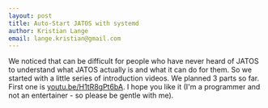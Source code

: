 ```yaml
---
layout: post
title: Auto-Start JATOS with systemd
author: Kristian Lange
email: lange.kristian@gmail.com
---
```


We noticed that can be difficult for people who have never heard of JATOS to understand what JATOS actually is and what it can do for them. So we started with a little series of introduction videos. We planned 3 parts so far. First one is [youtu.be/H1tR8gPt6bA](https://youtu.be/H1tR8gPt6bA). I hope you like it (I'm a programmer and not an entertainer - so please be gentle with me).

<object style="width:100%;height:100%;width: 820px; height: 461.25px; float: none; clear: both; margin: 2px auto;" data="http://www.youtube.com/embed/H1tR8gPt6bA">
</object>
